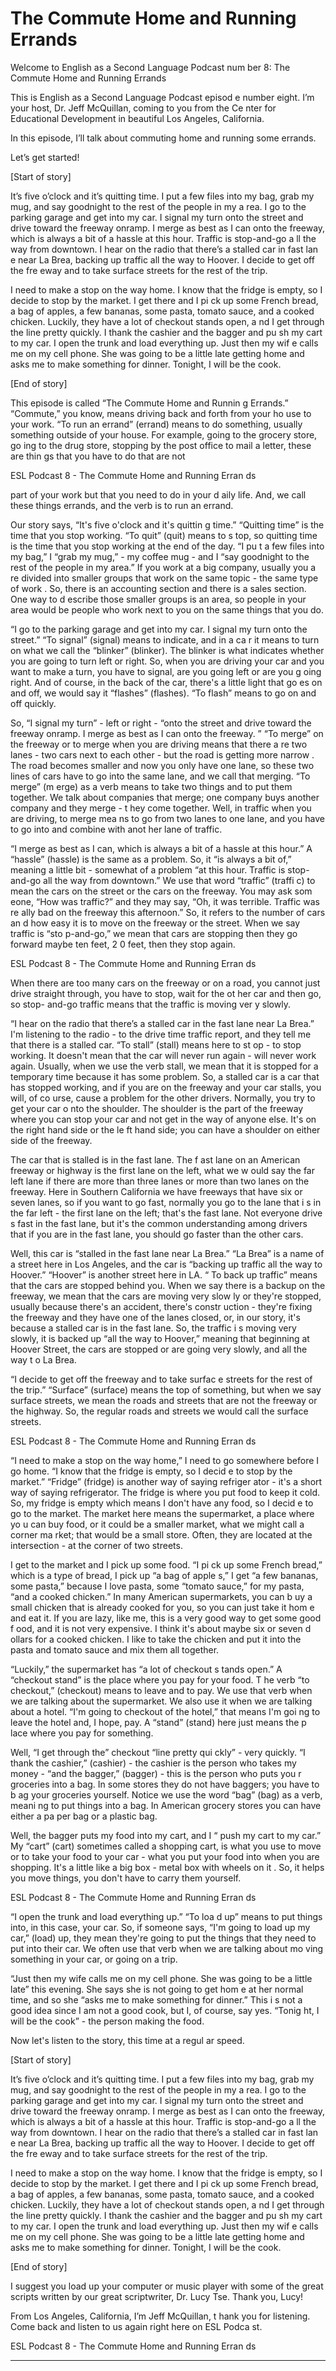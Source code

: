 # The Commute Home and Running Errands

Welcome to English as a Second Language Podcast num ber 8: The Commute Home and Running Errands

This is English as a Second Language Podcast episod e number eight. I’m your host, Dr. Jeff McQuillan, coming to you from the Ce nter for Educational Development in beautiful Los Angeles, California.

In this episode, I’ll talk about commuting home and  running some errands.

Let’s get started!

[Start of story]

It’s five o’clock and it’s quitting time.  I put a few files into my bag, grab my mug, and say goodnight to the rest of the people in my a rea.  I go to the parking garage and get into my car.  I signal my turn onto the street and drive toward the freeway onramp.  I merge as best as I can onto the freeway, which is always a bit of a hassle at this hour.  Traffic is stop-and-go a ll the way from downtown.  I hear on the radio that there’s a stalled car in fast lan e near La Brea, backing up traffic all the way to Hoover.  I decide to get off the fre eway and to take surface streets for the rest of the trip.

I need to make a stop on the way home.  I know that  the fridge is empty, so I decide to stop by the market.  I get there and I pi ck up some French bread, a bag of apples, a few bananas, some pasta, tomato sauce,  and a cooked chicken. Luckily, they have a lot of checkout stands open, a nd I get through the line pretty quickly.  I thank the cashier and the bagger and pu sh my cart to my car.  I open the trunk and load everything up.  Just then my wif e calls me on my cell phone. She was going to be a little late getting home and asks me to make something for dinner.  Tonight, I will be the cook.

[End of story]

This episode is called “The Commute Home and Runnin g Errands.”  “Commute,” you know, means driving back and forth from your ho use to your work.  “To run an errand” (errand) means to do something, usually something outside of your house.  For example, going to the grocery store, go ing to the drug store, stopping by the post office to mail a letter, these are thin gs that you have to do that are not

ESL Podcast 8 - The  Commute Home and Running Erran ds

part of your work but that you need to do in your d aily life.  And, we call these things errands, and the verb is to run an errand.

Our story says, “It's five o'clock and it's quittin g time.”  “Quitting time” is the time that you stop working.  “To quit” (quit) means to s top, so quitting time is the time that you stop working at the end of the day.  “I pu t a few files into my bag,” I “grab my mug,” - my coffee mug - and I “say goodnight to the rest of the people in my area.”  If you work at a big company, usually you a re divided into smaller groups that work on the same topic - the same type of work .  So, there is an accounting section and there is a sales section.  One way to d escribe those smaller groups is an area, so people in your area would be people who work next to you on the same things that you do.

“I go to the parking garage and get into my car.  I  signal my turn onto the street.” “To signal” (signal) means to indicate, and in a ca r it means to turn on what we call the “blinker” (blinker).  The blinker is what indicates whether you are going to turn left or right.  So, when you are driving your car and you want to make a turn, you have to signal, are you going left or are you g oing right.  And of course, in the back of the car, there's a little light that go es on and off, we would say it “flashes” (flashes).  “To flash” means to go on and  off quickly.

So, “I signal my turn” - left or right - “onto the street and drive toward the freeway onramp.  I merge as best as I can onto the freeway. ”  “To merge” on the freeway or to merge when you are driving means that there a re two lanes - two cars next to each other - but the road is getting more narrow .  The road becomes smaller and now you only have one lane, so these two lines of cars have to go into the same lane, and we call that merging.  “To merge” (m erge) as a verb means to take two things and to put them together.  We talk about companies that merge; one company buys another company and they merge - t hey come together. Well, in traffic when you are driving, to merge mea ns to go from two lanes to one lane, and you have to go into and combine with anot her lane of traffic.

“I merge as best as I can, which is always a bit of  a hassle at this hour.”  A “hassle” (hassle) is the same as a problem.  So, it  “is always a bit of,” meaning a little bit - somewhat of a problem “at this hour.  Traffic is stop-and-go all the way from downtown.”  We use that word “traffic” (traffi c) to mean the cars on the street or the cars on the freeway.  You may ask som eone, “How was traffic?” and they may say, “Oh, it was terrible.  Traffic was re ally bad on the freeway this afternoon.”  So, it refers to the number of cars an d how easy it is to move on the freeway or the street.  When we say traffic is “sto p-and-go,” we mean that cars are stopping then they go forward maybe ten feet, 2 0 feet, then they stop again.

ESL Podcast 8 - The  Commute Home and Running Erran ds

When there are too many cars on the freeway or on a  road, you cannot just drive straight through, you have to stop, wait for the ot her car and then go, so stop- and-go traffic means that the traffic is moving ver y slowly.

“I hear on the radio that there’s a stalled car in the fast lane near La Brea.”  I'm listening to the radio - to the drive time traffic report, and they tell me that there is a stalled car.  “To stall” (stall) means here to st op - to stop working.  It doesn't mean that the car will never run again - will never  work again.  Usually, when we use the verb stall, we mean that it is stopped for a temporary time because it has some problem.  So, a stalled car is a car that has stopped working, and if you are on the freeway and your car stalls, you will, of co urse, cause a problem for the other drivers.  Normally, you try to get your car o nto the shoulder.  The shoulder is the part of the freeway where you can stop your car and not get in the way of anyone else.  It's on the right hand side or the le ft hand side; you can have a shoulder on either side of the freeway.

The car that is stalled is in the fast lane.  The f ast lane on an American freeway or highway is the first lane on the left, what we w ould say the far left lane if there are more than three lanes or more than two lanes on  the freeway.  Here in Southern California we have freeways that have six or seven lanes, so if you want to go fast, normally you go to the lane that i s in the far left - the first lane on the left; that's the fast lane.  Not everyone drive s fast in the fast lane, but it's the common understanding among drivers that if you are in the fast lane, you should go faster than the other cars.

Well, this car is “stalled in the fast lane near La  Brea.”  “La Brea” is a name of a street here in Los Angeles, and the car is “backing  up traffic all the way to Hoover.”  “Hoover” is another street here in LA.  “ To back up traffic” means that the cars are stopped behind you.  When we say there  is a backup on the freeway, we mean that the cars are moving very slow ly or they're stopped, usually because there's an accident, there's constr uction - they're fixing the freeway and they have one of the lanes closed, or, in our story, it's because a stalled car is in the fast lane.  So, the traffic i s moving very slowly, it is backed up “all the way to Hoover,” meaning that beginning at Hoover Street, the cars are stopped or are going very slowly, and all the way t o La Brea.

“I decide to get off the freeway and to take surfac e streets for the rest of the trip.” “Surface” (surface) means the top of something, but  when we say surface streets, we mean the roads and streets that are not  the freeway or the highway. So, the regular roads and streets we would call the  surface streets.

ESL Podcast 8 - The  Commute Home and Running Erran ds

“I need to make a stop on the way home,” I need to go somewhere before I go home.  “I know that the fridge is empty, so I decid e to stop by the market.” “Fridge” (fridge) is another way of saying refriger ator - it's a short way of saying refrigerator.  The fridge is where you put food to keep it cold.  So, my fridge is empty which means I don't have any food, so I decid e to go to the market.  The market here means the supermarket, a place where yo u can buy food, or it could be a smaller market, what we might call a corner ma rket; that would be a small store.  Often, they are located at the intersection  - at the corner of two streets.

I get to the market and I pick up some food.  “I pi ck up some French bread,” which is a type of bread, I pick up “a bag of apple s,” I get “a few bananas, some pasta,” because I love pasta, some “tomato sauce,” for my pasta, “and a cooked chicken.”  In many American supermarkets, you can b uy a small chicken that is already cooked for you, so you can just take it hom e and eat it.  If you are lazy, like me, this is a very good way to get some good f ood, and it is not very expensive.  I think it's about maybe six or seven d ollars for a cooked chicken.  I like to take the chicken and put it into the pasta and tomato sauce and mix them all together.

“Luckily,” the supermarket has “a lot of checkout s tands open.”  A “checkout stand” is the place where you pay for your food.  T he verb “to checkout,” (checkout) means to leave and to pay.  We use that verb when we are talking about the supermarket.  We also use it when we are talking about a hotel.  “I'm going to checkout of the hotel,” that means I'm goi ng to leave the hotel and, I hope, pay.  A “stand” (stand) here just means the p lace where you pay for something.

Well, “I get through the” checkout “line pretty qui ckly” - very quickly.  “I thank the cashier,” (cashier) - the cashier is the person who  takes my money - “and the bagger,” (bagger) - this is the person who puts you r groceries into a bag.  In some stores they do not have baggers; you have to b ag your groceries yourself. Notice we use the word “bag” (bag) as a verb, meani ng to put things into a bag. In American grocery stores you can have either a pa per bag or a plastic bag.

Well, the bagger puts my food into my cart, and I “ push my cart to my car.”  My “cart” (cart) sometimes called a shopping cart, is what you use to move or to take your food to your car - what you put your food into  when you are shopping.  It's a little like a big box - metal box with wheels on it .  So, it helps you move things, you don't have to carry them yourself.

ESL Podcast 8 - The  Commute Home and Running Erran ds

“I open the trunk and load everything up.”  “To loa d up” means to put things into, in this case, your car.  So, if someone says, “I'm going to load up my car,” (load) up, they mean they're going to put the things that they need to put into their car. We often use that verb when we are talking about mo ving something in your car, or going on a trip.

“Just then my wife calls me on my cell phone.  She was going to be a little late” this evening.  She says she is not going to get hom e at her normal time, and so she “asks me to make something for dinner.”  This i s not a good idea since I am not a good cook, but I, of course, say yes.  “Tonig ht, I will be the cook” - the person making the food.

Now let's listen to the story, this time at a regul ar speed.

[Start of story]

It’s five o’clock and it’s quitting time.  I put a few files into my bag, grab my mug, and say goodnight to the rest of the people in my a rea.  I go to the parking garage and get into my car.  I signal my turn onto the street and drive toward the freeway onramp.  I merge as best as I can onto the freeway, which is always a bit of a hassle at this hour.  Traffic is stop-and-go a ll the way from downtown.  I hear on the radio that there’s a stalled car in fast lan e near La Brea, backing up traffic all the way to Hoover.  I decide to get off the fre eway and to take surface streets for the rest of the trip.

I need to make a stop on the way home.  I know that  the fridge is empty, so I decide to stop by the market.  I get there and I pi ck up some French bread, a bag of apples, a few bananas, some pasta, tomato sauce,  and a cooked chicken. Luckily, they have a lot of checkout stands open, a nd I get through the line pretty quickly.  I thank the cashier and the bagger and pu sh my cart to my car.  I open the trunk and load everything up.  Just then my wif e calls me on my cell phone. She was going to be a little late getting home and asks me to make something for dinner.  Tonight, I will be the cook.

[End of story]

I suggest you load up your computer or music player  with some of the great scripts written by our great scriptwriter, Dr. Lucy  Tse. Thank you, Lucy!

From Los Angeles, California, I’m Jeff McQuillan, t hank you for listening. Come back and listen to us again right here on ESL Podca st.

ESL Podcast 8 - The  Commute Home and Running Erran ds

  ______




